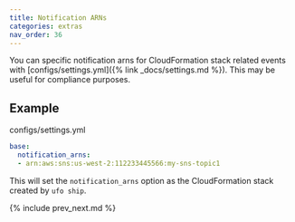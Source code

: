 ```yaml
---
title: Notification ARNs
categories: extras
nav_order: 36
---
```


You can specific notification arns for CloudFormation stack related events with [configs/settings.yml]({% link _docs/settings.md %}). This may be useful for compliance purposes.

## Example

configs/settings.yml

```yaml
base:
  notification_arns:
  - arn:aws:sns:us-west-2:112233445566:my-sns-topic1
```

This will set the `notification_arns` option as the CloudFormation stack created by `ufo ship`.

{% include prev_next.md %}
